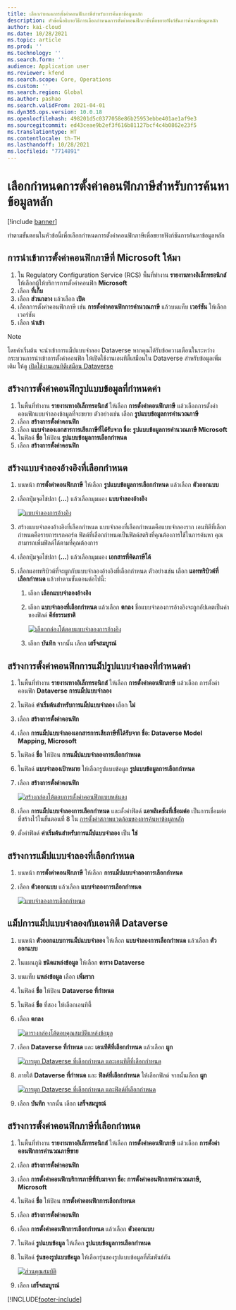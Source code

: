 ```yaml
---
title: เลือกกําหนดการตั้งค่าคอนฟิกภาษีสำหรับการค้นหาข้อมูลหลัก
description: หัวข้อนี้อธิบายวิธีการเลือกกําหนดการตั้งค่าคอนฟิกภาษีเพื่อขยายฟังก์ชันการค้นหาข้อมูลหลัก
author: kai-cloud
ms.date: 10/28/2021
ms.topic: article
ms.prod: ''
ms.technology: ''
ms.search.form: ''
audience: Application user
ms.reviewer: kfend
ms.search.scope: Core, Operations
ms.custom: ''
ms.search.region: Global
ms.author: pashao
ms.search.validFrom: 2021-04-01
ms.dyn365.ops.version: 10.0.18
ms.openlocfilehash: 498201d5c0377058e86b25953ebbe401ae1af9e3
ms.sourcegitcommit: ed43ceae9b2ef3f616b81127bcf4c4b0862e23f5
ms.translationtype: HT
ms.contentlocale: th-TH
ms.lasthandoff: 10/28/2021
ms.locfileid: "7714891"
---
```

# <a name="customize-tax-configurations-for-master-data-lookup"></a>เลือกกําหนดการตั้งค่าคอนฟิกภาษีสำหรับการค้นหาข้อมูลหลัก

[!include [banner](../includes/banner.md)]

ทำตามขั้นตอนในหัวข้อนี้เพื่อเลือกกําหนดการตั้งค่าคอนฟิกภาษีเพื่อขยายฟังก์ชันการค้นหาข้อมูลหลัก

## <a name="import-a-tax-configuration-provided-by-microsoft"></a>การนําเข้าการตั้งค่าคอนฟิกภาษีที่ Microsoft ให้มา

1. ใน Regulatory Configuration Service (RCS) พื้นที่ทำงาน **รายงานทางอิเล็กทรอนิกส์** ให้เลือกผู้ให้บริการการตั้งค่าคอนฟิก **Microsoft**
2. เลือก **ที่เก็บ**
3. เลือก **ส่วนกลาง** แล้วเลือก **เปิด**
4. เลือกการตั้งค่าคอนฟิกภาษี เช่น **การตั้งค่าคอนฟิกการคํานวณภาษี** แล้วบนแท็บ **เวอร์ชัน** ให้เลือกเวอร์ชัน
5. เลือก **นำเข้า**

> [!NOTE]
> โดยค่าเริ่มต้น จะนําเข้าการแม็ปแบบจำลอง Dataverse หากคุณได้รับข้อความเตือนในระหว่างกระบวนการนําเข้าการตั้งค่าคอนฟิก ให้เปิดใช้งานเอนทิตี้เสมือนใน Dataverse สำหรับข้อมูลเพิ่มเติม ให้ดู [เปิดใช้งานเอนทิตีเสมือน Dataverse](../../fin-ops-core/dev-itpro/power-platform/enable-virtual-entities.md)

## <a name="create-a-customized-data-model-configuration"></a>สร้างการตั้งค่าคอนฟิกรูปแบบข้อมูลที่กำหนดค่า

1. ในพื้นที่ทำงาน **รายงานทางอิเล็กทรอนิกส์** ให้เลือก **การตั้งค่าคอนฟิกภาษี** แล้วเลือกการตั้งค่าคอนฟิกแบบจำลองข้อมูลที่จะขยาย ตัวอย่างเช่น เลือก **รูปแบบข้อมูลการคํานวณภาษี**
2. เลือก **สร้างการตั้งค่าคอนฟิก**
3. เลือก **แบบจำลองเอกสารการเสียภาษีที่ได้รับจาก ชื่อ: รูปแบบข้อมูลการคํานวณภาษี Microsoft**
4. ในฟิลด์ **ชื่อ** ให้ป้อน **รูปแบบข้อมูลการเลือกกำหนด**
5. เลือก **สร้างการตั้งค่าคอนฟิก**

## <a name="create-customized-reference-models"></a>สร้างแบบจำลองอ้างอิงที่เลือกกำหนด

1. บนหน้า **การตั้งค่าคอนฟิกภาษี** ให้เลือก **รูปแบบข้อมูลการเลือกกำหนด** แล้วเลือก **ตัวออกแบบ**
2. เลือกปุ่มจุดไข่ปลา (**...**)  แล้วเลือกมุมมอง **แบบจำลองอ้างอิง**

    [![แบบจำลองการอ้างอิง](./media/pic2.png)](./media/pic2.png)

3. สร้างแบบจำลองอ้างอิงที่เลือกกำหนด แบบจำลองที่เลือกกำหนดคือแบบจำลองราก เอนทิตีที่เลือกกำหนดคือรายการเรกคอร์ด ฟิลด์ที่เลือกกำหนดเป็นฟิลด์สตริงที่คุณต้องการใช้ในการค้นหา คุณสามารถเพิ่มฟิลด์ได้ตามที่คุณต้องการ
4. เลือกปุ่มจุดไข่ปลา (**...**)  แล้วเลือกมุมมอง **เอกสารที่คิดภาษีได้**
5. เลือกแอททริบิวต์ที่จะผูกกับแบบจำลองอ้างอิงที่เลือกกำหนด ตัวอย่างเช่น เลือก **แอททริบิวต์ที่เลือกกำหนด** แล้วทำตามขั้นตอนต่อไปนี้:

    1. เลือก **เลือกแบบจำลองอ้างอิง**
    2. เลือก **แบบจำลองที่เลือกกำหนด** แล้วเลือก **ตกลง** ชื่อแบบจำลองการอ้างอิงจะถูกอัปเดตเป็นค่าของฟิลด์ **คีย์ธรรมชาติ**

        [![เลือกกล่องโต้ตอบแบบจำลองการอ้างอิง](./media/pic5.png)](./media/pic5.png)

    3. เลือก **บันทึก** จากนั้น เลือก **เสร็จสมบูรณ์**

## <a name="create-a-customized-model-mapping-configuration"></a>สร้างการตั้งค่าคอนฟิกการแม็ปรูปแบบจำลองที่กำหนดค่า

1. ในพื้นที่ทำงาน **รายงานทางอิเล็กทรอนิกส์** ให้เลือก **การตั้งค่าคอนฟิกภาษี** แล้วเลือก การตั้งค่าคอนฟิก **Dataverse การแม็ปแบบจำลอง**
2. ในฟิลด์ **ค่าเริ่มต้นสำหรับการแม็ปแบบจำลอง** เลือก **ไม่**
3. เลือก **สร้างการตั้งค่าคอนฟิก**
4. เลือก **การแม็ปแบบจำลองเอกสารการเสียภาษีที่ได้รับจาก ชื่อ: Dataverse Model Mapping, Microsoft**
5. ในฟิลด์ **ชื่อ** ให้ป้อน **การแม็ปแบบจำลองการเลือกกำหนด**
6. ในฟิลด์ **แบบจำลองเป้าหมาย** ให้เลือกรูปแบบข้อมูล **รูปแบบข้อมูลการเลือกกำหนด**
7. เลือก **สร้างการตั้งค่าคอนฟิก**

    [![สร้างกล่องโต้ตอบการตั้งค่าคอนฟิกแบบหล่นลง](./media/pic6.png)](./media/pic6.png)

8. เลือก **การแม็ปแบบจำลองการเลือกกำหนด** และตั้งค่าฟิลด์ **แอพลิเคชันที่เชื่อมต่อ** เป็นการเชื่อมต่อที่สร้างไว้ในขั้นตอนที่ 8 ใน [การตั้งค่าสภาพแวดล้อมของการค้นหาข้อมูลหลัก](tax-service-set-up-environment-master-data-lookup.md)
9. ตั้งค่าฟิลด์ **ค่าเริ่มต้นสำหรับการแม็ปแบบจำลอง** เป็น **ใช่**

## <a name="create-customized-model-mappings"></a>สร้างการแม็ปแบบจำลองที่เลือกกำหนด

1. บนหน้า **การตั้งค่าคอนฟิกภาษี** ให้เลือก **การแม็ปแบบจำลองการเลือกกำหนด**
2. เลือก **ตัวออกแบบ** แล้วเลือก **แบบจำลองการเลือกกำหนด**

    [![แบบจำลองการเลือกกำหนด](./media/pic8.png)](./media/pic8.png)

## <a name="map-a-model-mapping-to-a-dataverse-entity"></a>แม็ปการแม็ปแบบจำลองกับเอนทิตี Dataverse

1. บนหน้า **ตัวออกแบบการแม็ปแบบจำลอง** ให้เลือก **แบบจำลองการเลือกกำหนด** แล้วเลือก **ตัวออกแบบ**
2. ในแผนภูมิ **ชนิดแหล่งข้อมูล** ให้เลือก **ตาราง Dataverse**
3. บนแท็บ **แหล่งข้อมูล** เลือก **เพิ่มราก**
4. ในฟิลด์ **ชื่อ** ให้ป้อน **Dataverse ที่กำหนด**
5. ในฟิลด์ **ชื่อ** ที่สอง ให้เลือกเอนทิตี้
6. เลือก **ตกลง**

    [![ตารางกล่องโต้ตอบคุณสมบัติแหล่งข้อมูล](./media/pic9.png)](./media/pic9.png)

7. เลือก **Dataverse ที่กำหนด** และ **เอนทีตีที่เลือกกำหนด** แล้วเลือก **ผูก**

    [![การผูก Dataverse ที่เลือกกำหนด และเอนทิตี้ที่เลือกกำหนด](./media/pic10.png)](./media/pic10.png)

8. ภายใต้ **Dataverse ที่กำหนด** และ **ฟิลด์ที่เลือกกำหนด** ให้เลือกฟิลด์ จากนั้นเลือก **ผูก**

    [![การผูก Dataverse ที่เลือกกำหนด และฟิลด์ที่เลือกกำหนด](./media/pic11.png)](./media/pic11.png)

9. เลือก **บันทึก** จากนั้น เลือก **เสร็จสมบูรณ์**

## <a name="create-a-customized-tax-configuration"></a>สร้างการตั้งค่าคอนฟิกภาษีที่เลือกกำหนด

1. ในพื้นที่ทำงาน **รายงานทางอิเล็กทรอนิกส์** ให้เลือก **การตั้งค่าคอนฟิกภาษี** แล้วเลือก **การตั้งค่าคอนฟิกการคำนวณภาษีขาย**
2. เลือก **สร้างการตั้งค่าคอนฟิก**
3. เลือก **การตั้งค่าคอนฟิกบริการภาษีที่รับมาจาก ชื่อ: การตั้งค่าคอนฟิกการคํานวณภาษี, Microsoft**
4. ในฟิลด์ **ชื่อ** ให้ป้อน **การตั้งค่าคอนฟิกการเลือกกำหนด**
5. เลือก **สร้างการตั้งค่าคอนฟิก**
6. เลือก **การตั้งค่าคอนฟิกการเลือกกำหนด** แล้วเลือก **ตัวออกแบบ**
7. ในฟิลด์ **รูปแบบข้อมูล** ให้เลือก **รูปแบบข้อมูลการเลือกกำหนด**
8. ในฟิลด์ **รุ่นของรูปแบบข้อมูล** ให้เลือกรุ่นของรูปแบบข้อมูลที่สัมพันธ์กัน

    [![ส่วนคุณสมบัติ](./media/pic13.png)](./media/pic13.png)

9. เลือก **เสร็จสมบูรณ์**

[!INCLUDE[footer-include](../../includes/footer-banner.md)]
